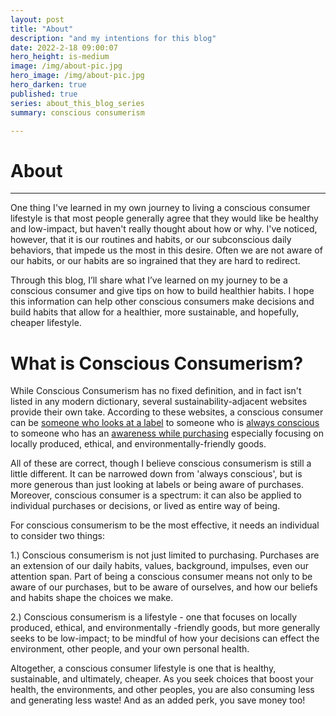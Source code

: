 ```yaml
---
layout: post
title: "About"
description: "and my intentions for this blog"
date: 2022-2-18 09:00:07
hero_height: is-medium
image: /img/about-pic.jpg
hero_image: /img/about-pic.jpg
hero_darken: true
published: true
series: about_this_blog_series
summary: conscious consumerism

---
```




# About

------

One thing I've learned in my own journey to living a conscious consumer lifestyle is that most people generally agree that they would like be healthy and low-impact, but haven't really thought about how or why. I've noticed, however, that it is our routines and habits, or our subconscious daily behaviors, that impede us the most in this desire. Often we are not aware of our habits, or our habits are so ingrained that they are hard to redirect.

Through this blog, I’ll share what I’ve learned on my journey to be a conscious consumer and give tips on how to build healthier habits. I hope this information can help other conscious consumers make decisions and build habits that allow for a healthier, more sustainable, and hopefully, cheaper lifestyle.

# What is Conscious Consumerism?

While Conscious Consumerism has no fixed definition, and in fact isn't listed in any modern dictionary, several sustainability-adjacent websites provide their own take. According to these websites, a conscious consumer can be [someone who looks at a label](https://medium.com/naturehub/what-is-a-conscious-consumer-and-why-does-it-matter-4b7a14ca08fc#:~:text=A%20conscious%20consumer%2C%20in%20a%20nutshell%2C%20is%20someone,is%20always%20a%20company%20motive%20to%20think%20about.) to someone who is [always conscious](https://earthhero.com/what-is-a-conscious-consumer/) to someone who has an [awareness while purchasing](https://bezen.eco/conscious-consumerism-and-its-relevance/) especially focusing on locally produced, ethical, and environmentally-friendly goods.

All of these are correct, though I believe conscious consumerism is still a little different. It can be narrowed down from 'always conscious', but is more generous than just looking at labels or being aware of purchases. Moreover, conscious consumer is a spectrum: it can also be applied to individual purchases or decisions, or lived as entire way of being.

For conscious consumerism to be the most effective, it needs an individual to consider two things:

1.) Conscious consumerism is not just limited to purchasing. Purchases are an extension of our daily habits, values, background, impulses, even our attention span. Part of being a conscious consumer means not only to be aware of our purchases, but to be aware of ourselves, and how our beliefs and habits shape the choices we make. 

2.) Conscious consumerism is a lifestyle - one that focuses on locally produced, ethical, and environmentally -friendly goods, but more generally seeks to be low-impact; to be mindful of how your decisions can effect the environment, other people, and your own personal health.

Altogether, a conscious consumer lifestyle is one that is healthy, sustainable, and ultimately, cheaper. As you seek choices that boost your health, the environments, and other peoples, you are also consuming less and generating less waste! And as an added perk, you save money too! 






